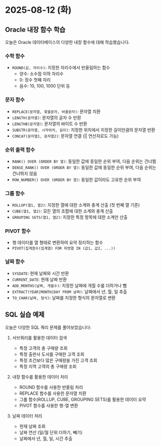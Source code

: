 # 2025-08-12 (화)

## Oracle 내장 함수 학습

오늘은 Oracle 데이터베이스의 다양한 내장 함수에 대해 학습했습니다.

### 수학 함수
- `ROUND(값, 자리수)`: 지정한 자리수에서 반올림하는 함수
  - 양수: 소수점 이하 자리수
  - 0: 정수 첫째 자리
  - 음수: 10, 100, 1000 단위 등

### 문자 함수
- `REPLACE(문자열, 찾을문자, 바꿀문자)`: 문자열 치환
- `LENGTH(문자열)`: 문자열의 글자 수 반환
- `LENGTHB(문자열)`: 문자열의 바이트 수 반환
- `SUBSTR(문자열, 시작위치, 길이)`: 지정한 위치에서 지정한 길이만큼의 문자열 반환
- `CONCAT(문자열1, 문자열2)`: 문자열 연결 (|| 연산자로도 가능)

### 순위 출력 함수
- `RANK() OVER (ORDER BY 열)`: 동일한 값에 동일한 순위 부여, 다음 순위는 건너뜀
- `DENSE_RANK() OVER (ORDER BY 열)`: 동일한 값에 동일한 순위 부여, 다음 순위는 건너뛰지 않음
- `ROW_NUMBER() OVER (ORDER BY 열)`: 동일한 값이라도 고유한 순위 부여

### 그룹 함수
- `ROLLUP(열1, 열2)`: 지정한 열에 대한 소계와 총계 산출 (첫 번째 열 기준)
- `CUBE(열1, 열2)`: 모든 열의 조합에 대한 소계와 총계 산출
- `GROUPING SETS(열1, 열2)`: 지정한 특정 항목에 대한 소계만 산출

### PIVOT 함수
- 행 데이터를 열 형태로 변환하여 요약 정리하는 함수
- `PIVOT(집계함수(집계열) FOR 피벗열 IN (값1, 값2, ...))`

### 날짜 함수
- `SYSDATE`: 현재 날짜와 시간 반환
- `CURRENT_DATE`: 현재 날짜 반환
- `ADD_MONTHS(날짜, 개월수)`: 지정한 날짜에 개월 수를 더하거나 뺌
- `EXTRACT(YEAR|MONTH|DAY FROM 날짜)`: 날짜에서 년, 월, 일 추출
- `TO_CHAR(날짜, 형식)`: 날짜를 지정한 형식의 문자열로 변환

## SQL 실습 예제

오늘은 다양한 SQL 쿼리 문제를 풀어보았습니다:

1. 서브쿼리를 활용한 데이터 검색
   - 특정 고객의 총 구매량 조회
   - 특정 출판사 도서를 구매한 고객 조회
   - 특정 조건보다 많은 구매량을 가진 고객 조회
   - 특정 지역 고객의 총 구매량 조회

2. 내장 함수를 활용한 데이터 처리
   - ROUND 함수를 사용한 반올림 처리
   - REPLACE 함수를 사용한 문자열 치환
   - 그룹 함수(ROLLUP, CUBE, GROUPING SETS)를 활용한 데이터 요약
   - PIVOT 함수를 사용한 행-열 변환

3. 날짜 데이터 처리
   - 현재 날짜 조회
   - 날짜 연산 (일/월 단위 더하기, 빼기)
   - 날짜에서 년, 월, 일, 시간 추출
